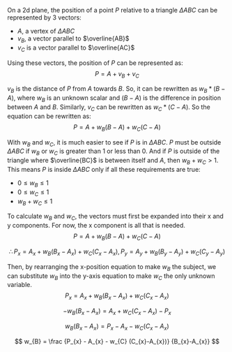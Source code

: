 On a 2d plane, the position of a point $P$ relative to a triangle $\Delta ABC$ can be represented by 3 vectors:
- $A$, a vertex of $\Delta ABC$
- $v_{B}$, a vector parallel to $\overline{AB}$
- $v_{C}$ is a vector parallel to $\overline{AC}$

Using these vectors, the position of $P$ can be represented as:
$$P = A + v_{B} + v_{C} $$

$v_{B}$ is the distance of $P$ from $A$ towards $B$. So, it can be rewritten as $w_{B} * (B-A)$, where $w_{B}$ is an unknown scalar and $(B-A)$ is the difference in position between $A$ and $B$. Similarly, $v_{C}$ can be rewritten as $w_{C} * (C-A)$. So the equation can be rewritten as:
$$P = A + w_{B} (B-A) + w_{C} (C-A)$$

With $w_{B}$ and $w_{C}$, it is much easier to see if $P$ is in $\Delta ABC$. $P$ must be outside $\Delta ABC$ if $w_{B}$ or $w_{C}$ is greater than 1 or less than 0. And if $P$ is outside of the triangle where $\overline{BC}$ is between itself and $A$, then $w_{B} + w_{C} > 1$. This means $P$ is inside $\Delta ABC$ only if all these requirements are true:
- $0 \leq w_{B} \leq 1$
- $0 \leq w_{C} \leq 1$
- $w_{B} + w_{C} \leq 1$

To calculate $w_{B}$ and $w_{C}$, the vectors must first be expanded into their x and y components. For now, the x component is all that is needed.
$$P = A + w_{B} (B-A) + w_{C} (C-A)$$

$$\therefore P_{x} = A_{x} + w_{B} (B_{x}-A_{x}) + w_{C} (C_{x}-A_{x}), P_{y} = A_{y} + w_{B} (B_{y}-A_{y}) + w_{C} (C_{y}-A_{y})$$

Then, by rearranging the x-position equation to make $w_{B}$ the subject, we can substitute $w_{B}$ into the y-axis equation to make $w_{C}$ the only unknown variable.
$$P_{x} = A_{x} + w_{B} (B_{x}-A_{x}) + w_{C} (C_{x}-A_{x})$$

$$ -w_{B} (B_{x}-A_{x}) = A_{x} + w_{C} (C_{x}-A_{x}) - P_{x} $$

$$ w_{B} (B_{x}-A_{x}) = P_{x} - A_{x} - w_{C} (C_{x}-A_{x})$$

$$ w_{B} = \frac {P_{x} - A_{x} - w_{C} (C_{x}-A_{x})} {B_{x}-A_{x}} $$
